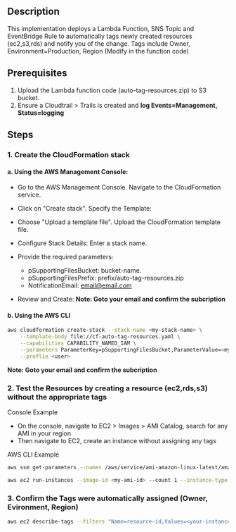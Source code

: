 ## Description
This implementation deploys a Lambda Function, SNS Topic and EventBridge Rule to automatically tags newly created resources (ec2,s3,rds) and notify you of the change.
Tags include Owner, Environment=Production, Region (Modify in the function code)

## Prerequisites

1. Upload the Lambda function code (auto-tag-resources.zip) to S3 bucket. 
2. Ensure a Cloudtrail > Trails is created and **log Events=Management, Status=logging** 

## Steps

### 1. Create the CloudFormation stack

#### a. Using the AWS Management Console:
- Go to the AWS Management Console. Navigate to the CloudFormation service.

- Click on "Create stack". Specify the Template:

- Choose "Upload a template file". Upload the CloudFormation template file.

- Configure Stack Details: Enter a stack name.
- Provide the required parameters:
    - pSupportingFilesBucket: bucket-name.
    - pSupportingFilesPrefix: prefix/auto-tag-resources.zip
    - NotificationEmail: email@email.com

- Review and Create:
 **Note: Goto your email and confirm the subcription**

#### b. Using the AWS CLI
```bash
aws cloudformation create-stack --stack-name <my-stack-name> \
    --template-body file://cf-auto-tag-resources.yaml \
    --capabilities CAPABILITY_NAMED_IAM \
    --parameters ParameterKey=pSupportingFilesBucket,ParameterValue=<my-bucket> ParameterKey=pSupportingFilesPrefix,ParameterValue=<prefix/file.zip> ParameterKey=NotificationEmail,ParameterValue=<my-email> \
    --proflie <user>
```
 **Note: Goto your email and confirm the subcription**

### 2. Test the Resources by creating a resource (ec2,rds,s3) without the appropriate tags
Console Example
- On the console, navigate to EC2 > Images > AMI Catalog, search for any AMI in your region
- Then navigate to EC2, create an instance without assigning any tags

AWS CLI Example
```bash
aws ssm get-parameters --names /aws/service/ami-amazon-linux-latest/amzn2-ami-hvm-x86_64-gp2 --region <my-aws-region> --query Parameters[0].[Value]

aws ec2 run-instances --image-id <my-ami-id> --count 1 --instance-type <my-instance-type>
```

### 3. Confirm the Tags were automatically assigned (Owner, Evironment, Region)

```bash
aws ec2 describe-tags --filters "Name=resource-id,Values=<your-instance-id>"
```
